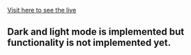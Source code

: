 [Visit here to see the live](https://iamashishshah.github.io/cohort-calculator-project/)

## Dark and light mode is implemented but functionality is not implemented yet.
